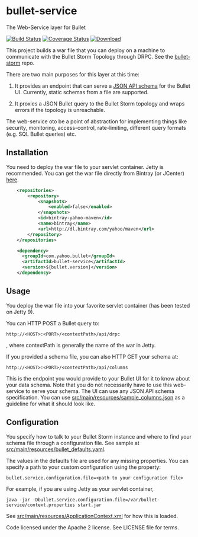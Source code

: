 # bullet-service
The Web-Service layer for Bullet

[![Build Status](https://travis-ci.org/yahoo/bullet-service.svg?branch=master)](https://travis-ci.org/yahoo/bullet-service) [![Coverage Status](https://coveralls.io/repos/github/yahoo/bullet-service/badge.svg?branch=master)](https://coveralls.io/github/yahoo/bullet-service?branch=master) [![Download](https://api.bintray.com/packages/yahoo/maven/bullet-service/images/download.svg) ](https://bintray.com/yahoo/maven/bullet-service/_latestVersion)

This project builds a war file that you can deploy on a machine to communicate with the Bullet Storm Topology through DRPC. See
the [bullet-storm](https://github.com/yahoo/bullet-storm) repo.

There are two main purposes for this layer at this time:

1) It provides an endpoint that can serve a [JSON API schema](http://jsonapi.org/format/) for the Bullet UI. Currently, static schemas from a file are supported.

2) It proxies a JSON Bullet query to the Bullet Storm topology and wraps errors if the topology is unreachable.

The web-service oto be a point of abstraction for implementing things like security, monitoring, access-control,
rate-limiting, different query formats (e.g. SQL Bullet queries) etc.

## Installation

You need to deploy the war file to your servlet container. Jetty is recommended. You can get the war file directly from Bintray (or JCenter)
[here](http://dl.bintray.com/yahoo/maven/com/yahoo/bullet/bullet-service/).

```xml
    <repositories>
        <repository>
            <snapshots>
                <enabled>false</enabled>
            </snapshots>
            <id>bintray-yahoo-maven</id>
            <name>bintray</name>
            <url>http://dl.bintray.com/yahoo/maven</url>
        </repository>
    </repositories>
```

```xml
    <dependency>
      <groupId>com.yahoo.bullet</groupId>
      <artifactId>bullet-service</artifactId>
      <version>${bullet.version}</version>
    </dependency>
```

## Usage

You deploy the war file into your favorite servlet container (has been tested on Jetty 9).

You can HTTP POST a Bullet query to:
```
http://<HOST>:<PORT>/<contextPath>/api/drpc
```

, where contextPath is generally the name of the war in Jetty.

If you provided a schema file, you can also HTTP GET your schema at:

```
http://<HOST>:<PORT>/<contextPath>/api/columns
```

This is the endpoint you would provide to your Bullet UI for it to know about your data schema. Note that you do not necessarily have to use this web-service to serve your schema. The UI
can use any JSON API schema specification. You can use [src/main/resources/sample_columns.json](src/main/resources/sample_columns.json) as a guideline for what it should look like.

## Configuration

You specify how to talk to your Bullet Storm instance and where to find your schema file through a configuration file. See sample at
[src/main/resources/bullet_defaults.yaml](src/main/resources/bullet_defaults.yaml).

The values in the defaults file are used for any missing properties. You can specify a path to your custom configuration using the property:
```
bullet.service.configuration.file=<path to your configuration file>
```

For example, if you are using Jetty as your servlet container,

```
java -jar -Dbullet.service.configuration.file=/var/bullet-service/context.properties start.jar
```

See [src/main/resources/ApplicationContext.xml](src/main/resources/ApplicationContext.xml) for how this is loaded.

Code licensed under the Apache 2 license. See LICENSE file for terms.
